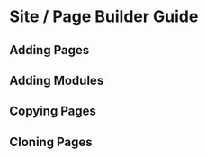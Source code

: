# Site / Page Builder Guide

## Adding Pages

## Adding Modules

## Copying Pages

## Cloning Pages

